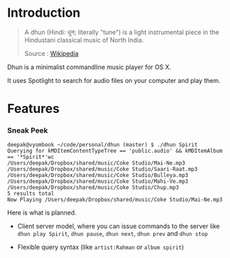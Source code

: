 # Introduction

> A dhun (Hindi: धुन; literally "tune") is a light instrumental piece in the
> Hindustani classical music of North India.
>
> Source : [Wikipedia](http://en.wikipedia.org/wiki/Dhun)

Dhun is a minimalist commandline music player for OS X.

It uses Spotlight to search for audio files on your computer and play them.

# Features

### Sneak Peek

    deepak@vyombook ~/code/personal/dhun (master) $ ./dhun Spirit
    Querying for kMDItemContentTypeTree == 'public.audio' && kMDItemAlbum == '*Spirit*'wc
    /Users/deepak/Dropbox/shared/music/Coke Studio/Mai-Ne.mp3
    /Users/deepak/Dropbox/shared/music/Coke Studio/Saari-Raat.mp3
    /Users/deepak/Dropbox/shared/music/Coke Studio/Bulleya.mp3
    /Users/deepak/Dropbox/shared/music/Coke Studio/Mahi-Ve.mp3
    /Users/deepak/Dropbox/shared/music/Coke Studio/Chup.mp3
    5 results total
    Now Playing /Users/deepak/Dropbox/shared/music/Coke Studio/Mai-Ne.mp3

Here is what is planned.

* Client server model, where you can issue commands to the server like
  `dhun play Spirit`, `dhun pause`, `dhun next`, `dhun prev` and `dhun stop`

* Flexible query syntax (like `artist:Rahman` or `album spirit`)

